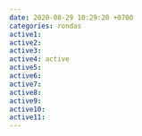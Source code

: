 ```yaml
---
date: 2020-08-29 10:29:20 +0700
categories: rondas
active1: 
active2: 
active3: 
active4: active
active5: 
active6: 
active7: 
active8: 
active9: 
active10: 
active11:
---
```

